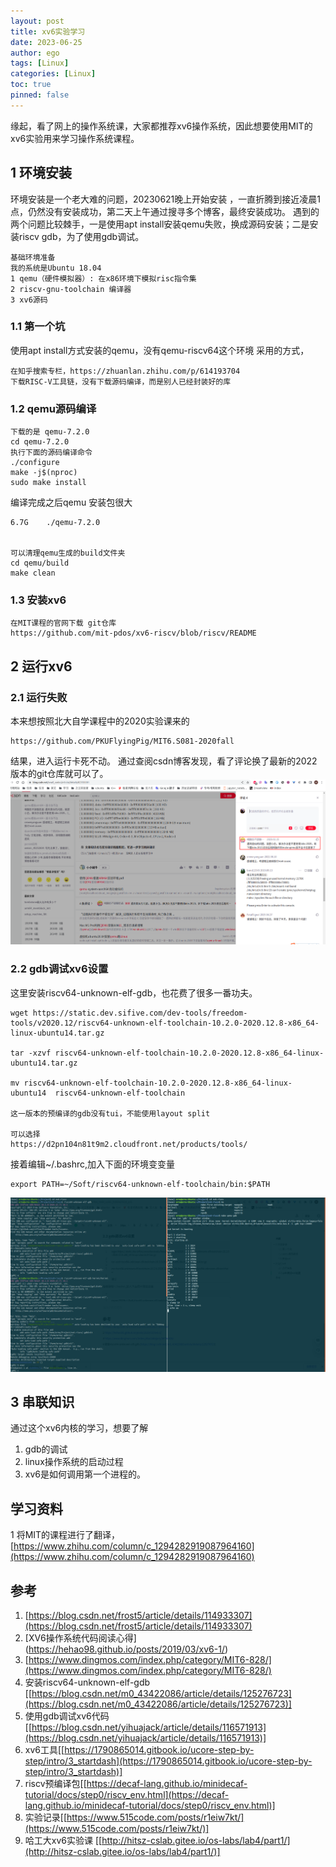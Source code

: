 ```yaml
---
layout: post
title: xv6实验学习
date: 2023-06-25
author: ego
tags: [Linux]
categories: [Linux]
toc: true
pinned: false
---
```


缘起，看了网上的操作系统课，大家都推荐xv6操作系统，因此想要使用MIT的xv6实验用来学习操作系统课程。

## 1 环境安装
环境安装是一个老大难的问题，20230621晚上开始安装 ，一直折腾到接近凌晨1点，仍然没有安装成功，第二天上午通过搜寻多个博客，最终安装成功。
遇到的两个问题比较棘手，一是使用apt install安装qemu失败，换成源码安装；二是安装riscv gdb，为了使用gdb调试。
```
基础环境准备
我的系统是Ubuntu 18.04
1 qemu（硬件模拟器）: 在x86环境下模拟risc指令集
2 riscv-gnu-toolchain 编译器
3 xv6源码
```
### 1.1 第一个坑
使用apt install方式安装的qemu，没有qemu-riscv64这个环境
采用的方式，
```
在知乎搜索专栏，https://zhuanlan.zhihu.com/p/614193704
下载RISC-V工具链，没有下载源码编译，而是别人已经封装好的库
```
### 1.2 qemu源码编译
```
下载的是 qemu-7.2.0
cd qemu-7.2.0
执行下面的源码编译命令
./configure
make -j$(nproc)
sudo make install
```
编译完成之后qemu 安装包很大
```
6.7G	./qemu-7.2.0


可以清理qemu生成的build文件夹
cd qemu/build
make clean
```
### 1.3 安装xv6
```
在MIT课程的官网下载 git仓库
https://github.com/mit-pdos/xv6-riscv/blob/riscv/README
```
## 2 运行xv6
### 2.1 运行失败
本来想按照北大自学课程中的2020实验课来的
```
https://github.com/PKUFlyingPig/MIT6.S081-2020fall
```
结果，进入运行卡死不动。
通过查阅csdn博客发现，看了评论换了最新的2022版本的git仓库就可以了。
![image.png](https://raw.githubusercontent.com/fgc346/image/main/img/1687390599557-b25e3f2c-7b7e-44fe-a460-f2b7cf0caf94.png)

### 2.2 gdb调试xv6设置
这里安装riscv64-unknown-elf-gdb，也花费了很多一番功夫。
```
wget https://static.dev.sifive.com/dev-tools/freedom-tools/v2020.12/riscv64-unknown-elf-toolchain-10.2.0-2020.12.8-x86_64-linux-ubuntu14.tar.gz

tar -xzvf riscv64-unknown-elf-toolchain-10.2.0-2020.12.8-x86_64-linux-ubuntu14.tar.gz

mv riscv64-unknown-elf-toolchain-10.2.0-2020.12.8-x86_64-linux-ubuntu14  riscv64-unknown-elf-toolchain

这一版本的预编译的gdb没有tui，不能使用layout split

可以选择
https://d2pn104n81t9m2.cloudfront.net/products/tools/
```
接着编辑~/.bashrc,加入下面的环境变变量
```
export PATH=~/Soft/riscv64-unknown-elf-toolchain/bin:$PATH
```
![image.png](https://raw.githubusercontent.com/fgc346/image/main/img/1687404335686-09fa0642-7d45-4d6e-9bde-c2219786909f.png)

## 3 串联知识
通过这个xv6内核的学习，想要了解
1. gdb的调试 
2. linux操作系统的启动过程 
3. xv6是如何调用第一个进程的。

## 学习资料
1 将MIT的课程进行了翻译，[https://www.zhihu.com/column/c_1294282919087964160](https://www.zhihu.com/column/c_1294282919087964160)

## 参考
1. [https://blog.csdn.net/frost5/article/details/114933307](https://blog.csdn.net/frost5/article/details/114933307) 
2.  [XV6操作系统代码阅读心得] (https://hehao98.github.io/posts/2019/03/xv6-1/) 
3.  [https://www.dingmos.com/index.php/category/MIT6-828/](https://www.dingmos.com/index.php/category/MIT6-828/) 
4. 安装riscv64-unknown-elf-gdb [[https://blog.csdn.net/m0_43422086/article/details/125276723](https://blog.csdn.net/m0_43422086/article/details/125276723)] 
5. 使用gdb调试xv6代码 [[https://blog.csdn.net/yihuajack/article/details/116571913](https://blog.csdn.net/yihuajack/article/details/116571913)] 
6. xv6工具[[https://1790865014.gitbook.io/ucore-step-by-step/intro/3_startdash](https://1790865014.gitbook.io/ucore-step-by-step/intro/3_startdash)] 
7. riscv预编译包[[https://decaf-lang.github.io/minidecaf-tutorial/docs/step0/riscv_env.html](https://decaf-lang.github.io/minidecaf-tutorial/docs/step0/riscv_env.html)] 
8. 实验记录[[https://www.515code.com/posts/r1eiw7kt/](https://www.515code.com/posts/r1eiw7kt/)] 
9. 哈工大xv6实验课 [[http://hitsz-cslab.gitee.io/os-labs/lab4/part1/](http://hitsz-cslab.gitee.io/os-labs/lab4/part1/)] 
